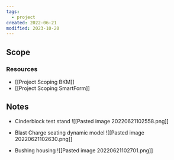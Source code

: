 ```yaml
---
tags:
  - project
created: 2022-06-21
modified: 2023-10-20
---
```


## Scope
### Resources
- [[Project Scoping BKM]]
- [[Project Scoping SmartForm]]

## Notes

- Cinderblock test stand
![[Pasted image 20220621102558.png]]

- Blast Charge seating dynamic model
![[Pasted image 20220621102630.png]]
- Bushing housing 
![[Pasted image 20220621102701.png]]

